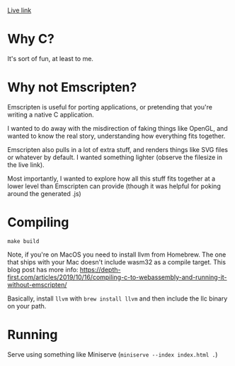 [Live link](https://crwi.uk/experiments/drawsynth/)

# Why C?

It's sort of fun, at least to me.

# Why not Emscripten?

Emscripten is useful for porting applications, or pretending that you're
writing a native C application.

I wanted to do away with the misdirection of faking things like OpenGL, and
wanted to know the real story, understanding how everything fits together.

Emscripten also pulls in a lot of extra stuff, and renders things like SVG
files or whatever by default. I wanted something lighter (observe the filesize in the live link).

Most importantly, I wanted to explore how all this stuff fits together at a
lower level than Emscripten can provide (though it was helpful for poking
around the generated .js)

# Compiling

`make build`

Note, if you're on MacOS you need to install llvm from Homebrew. The one that
ships with your Mac doesn't include wasm32 as a compile target. This blog post
has more info:
https://depth-first.com/articles/2019/10/16/compiling-c-to-webassembly-and-running-it-without-emscripten/

Basically, install `llvm` with `brew install llvm` and then include the llc
binary on your path.

# Running

Serve using something like Miniserve (`miniserve --index index.html .`)

